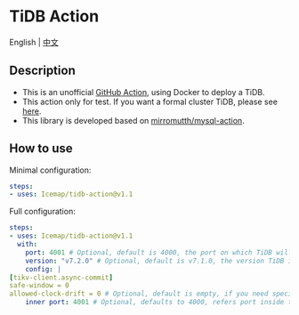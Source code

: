 # TiDB Action

English | [中文](/README-zh.md)

## Description

- This is an unofficial [GitHub Action](https://github.com/features/actions), using Docker to deploy a TiDB.
- This action only for test. If you want a formal cluster TiDB, please see [here](https://docs.pingcap.com/tidb/stable/production-deployment-using-tiup).
- This library is developed based on [mirromutth/mysql-action](https://github.com/mirromutth/mysql-action).

## How to use

Minimal configuration:

```yaml
steps:
- uses: Icemap/tidb-action@v1.1
```

Full configuration:

```yaml
steps:
- uses: Icemap/tidb-action@v1.1
  with:
    port: 4001 # Optional, default is 4000, the port on which TiDB will run
    version: "v7.2.0" # Optional, default is v7.1.0, the version TiDB is running
    config: |
[tikv-client.async-commit]
safe-window = 0
allowed-clock-drift = 0 # Optional, default is empty, if you need special TiDB configuration, write the configuration here
    inner port: 4001 # Optional, defaults to 4000, refers port inside the TiDB container, which is a configuration that is only used if you change the port in the config param
```
